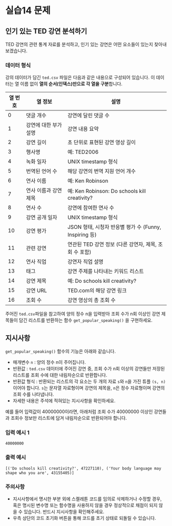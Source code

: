 # 실습14 문제
## 인기 있는 TED 강연 분석하기
TED 강연의 관련 통계 자료를 분석하고, 인기 있는 강연은 어떤 요소들이 있는지 찾아내 보겠습니다.

### 데이터 형식

강의 데이터가 담긴 `ted.csv` 파일은 다음과 같은 내용으로 구성되어 있습니다. 이 데이터는 열 이름 없이 **열의 순서(인덱스)만으로 각 열을 구분**합니다.

| 열 번호 | 열 정보 | 설명 |
| --- | --- | --- |
| 0 | 댓글 개수 | 강연에 달린 댓글 수 |
| 1 | 강연에 대한 부가 설명 | 강연 내용 요약 |
| 2 | 강연 길이 | 초 단위로 표현된 강연 영상 길이 |
| 3 | 행사명 | 예: TED2006 |
| 4 | 녹화 일자 | UNIX timestamp 형식 |
| 5 | 번역된 언어 수 | 해당 강연의 번역 지원 언어 개수 |
| 6 | 연사 이름 | 예: Ken Robinson |
| 7 | 연사 이름과 강연 제목 | 예: Ken Robinson: Do schools kill creativity? |
| 8 | 연사 수 | 강연에 참여한 연사 수 |
| 9 | 강연 공개 일자 | UNIX timestamp 형식 |
| 10 | 강연 평가 | JSON 형태, 시청자 반응별 평가 수 (Funny, Inspiring 등) |
| 11 | 관련 강연 | 연관된 TED 강연 정보 (다른 강연자, 제목, 조회 수 포함) |
| 12 | 연사 직업 | 강연자 직업 설명 |
| 13 | 태그 | 강연 주제를 나타내는 키워드 리스트 |
| 14 | 강연 제목 | 예: Do schools kill creativity? |
| 15 | 강연 URL | TED.com의 해당 강연 링크 |
| 16 | 조회 수 | 강연 영상의 총 조회 수 |

주어진 `ted.csv`파일을 참고하여 양의 정수 n을 입력받아 조회 수가 n회 이상인 강연 제목들이 담긴 리스트를 반환하는 함수 `get_popular_speaking()` 을 구현하세요.

## 지시사항

`get_popular_speaking()` 함수의 기능은 아래와 같습니다.

- 매개변수 `n` : 양의 정수 n이 주어집니다.
- 반환값 : `ted.csv` 데이터에 주어진 강연 중, 조회 수가 n회 이상의 강연들만 저장된 리스트를 조회 수에 대한 내림차순으로 반환합니다.
- 반환값 형식 : 반환되는 리스트의 각 요소는 두 개의 자료 `s`와 `n`을 가진 튜플 `(s, n)`이어야 합니다. `s`는 문자열 자료형이며 강연의 제목을, `n`은 정수 자료형이며 강연의 조회 수를 나타냅니다.
- 자세한 내용은 주석에 적혀있는 지시사항을 확인하세요.

예를 들어 입력값이 40000000이라면, 아래처럼 조회 수가 40000000 이상인 강연들과 조회수 정보만 리스트에 담겨 내림차순으로 반환되어야 합니다.

### 입력 예시 1

```
40000000
```

### 출력 예시

```
[('Do schools kill creativity?', 47227110), ('Your body language may shape who you are', 43155405)]
```

### 

### 주의사항

- 지시사항에서 명시한 부분 외에 스켈레톤 코드를 임의로 삭제하거나 수정할 경우, 혹은 명시된 변수명 또는 함수명을 사용하지 않을 경우 정상적으로 채점이 되지 않을 수 있습니다. 반드시 지시사항을 확인해주세요.
- 우측 상단의 코드 초기화 버튼을 통해 코드를 초기 상태로 되돌릴 수 있습니다.